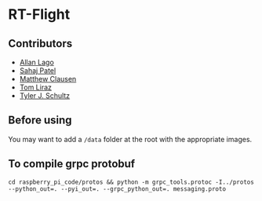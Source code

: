 # RT-Flight

## Contributors

- [Allan Lago](https://github.com/alago1)
- [Sahaj Patel](https://github.com/sah4jpatel)
- [Matthew Clausen](https://github.com/matt-clausen)
- [Tom Liraz](https://github.com/tomliraz)
- [Tyler J. Schultz](https://github.com/tj-schultz)

## Before using

You may want to add a `/data` folder at the root with the appropriate images.

## To compile grpc protobuf
`cd raspberry_pi_code/protos && python -m grpc_tools.protoc -I../protos --python_out=. --pyi_out=. --grpc_python_out=. messaging.proto`
